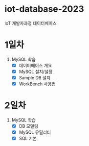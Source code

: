# iot-database-2023
IoT 개발자과정 데이터베이스

# 1일차
1. MySQL 학습
    - [X] 데이터베이스 개요
    - [X] MySQL 설치/설정
    - [X] Sample DB 설치
    - [X] WorkBench 사용법

# 2일차
1. MySQL 학습
    - [X] DB 모델링
    - [X] MySQL 유틸리티
    - [X] SQL 기본

